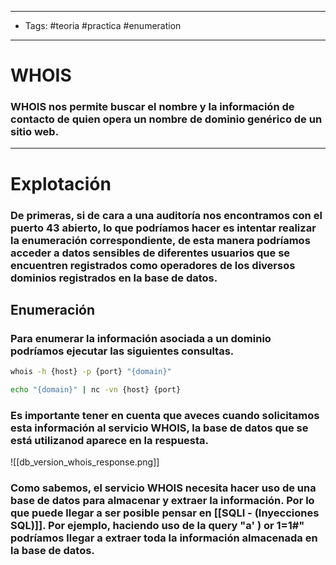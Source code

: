 -----
- Tags: #teoria #practica #enumeration 
- ----
# WHOIS

### **WHOIS** nos permite buscar el nombre y la información de contacto de quien opera un nombre de dominio genérico de un sitio web.
-----
# Explotación 

### De primeras, si de cara a una auditoría nos encontramos con el puerto **43** abierto, lo que podríamos hacer es intentar realizar la enumeración correspondiente, de esta manera podríamos acceder a datos sensibles de diferentes usuarios que se encuentren registrados como operadores de los diversos dominios registrados en la base de datos.

## Enumeración 

### Para enumerar la información asociada a un dominio podríamos ejecutar las siguientes consultas.

```bash
whois -h {host} -p {port} "{domain}"

echo "{domain}" | nc -vn {host} {port}
```

### Es importante tener en cuenta que aveces cuando solicitamos esta información al servicio WHOIS, la base de datos que se está utilizanod aparece en la respuesta. 

![[db_version_whois_response.png]]
### Como sabemos, el servicio WHOIS necesita hacer uso de una **base de datos** para almacenar y extraer la información. Por lo que puede llegar a ser posible pensar en  [[SQLI - (Inyecciones SQL)]]. Por ejemplo, haciendo uso de la query **"a' ) or 1=1#"** podríamos llegar a extraer **toda la información** almacenada en la base de datos.


